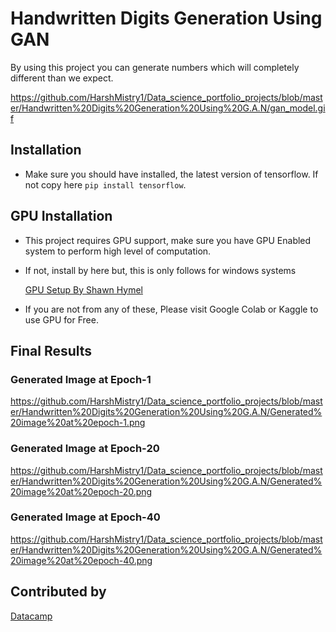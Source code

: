 
# Handwritten Digits Generation Using GAN

By using this project you can generate numbers which will completely different than we expect.  

https://github.com/HarshMistry1/Data_science_portfolio_projects/blob/master/Handwritten%20Digits%20Generation%20Using%20G.A.N/gan_model.gif


## Installation

- Make sure you should have installed, the latest version of tensorflow. If not copy here `pip install tensorflow`.
    
## GPU Installation

- This project requires GPU support, make sure you have GPU Enabled system to perform high level of computation.

- If not, install by here but, this is only follows for windows systems 
         
    [GPU Setup By Shawn Hymel](https://shawnhymel.com/1961/how-to-install-tensorflow-with-gpu-support-on-windows/)

- If you are not from any of these, Please visit Google Colab or Kaggle to use GPU for Free.
## Final Results

### Generated Image at Epoch-1
https://github.com/HarshMistry1/Data_science_portfolio_projects/blob/master/Handwritten%20Digits%20Generation%20Using%20G.A.N/Generated%20image%20at%20epoch-1.png

### Generated Image at Epoch-20
https://github.com/HarshMistry1/Data_science_portfolio_projects/blob/master/Handwritten%20Digits%20Generation%20Using%20G.A.N/Generated%20image%20at%20epoch-20.png

### Generated Image at Epoch-40
https://github.com/HarshMistry1/Data_science_portfolio_projects/blob/master/Handwritten%20Digits%20Generation%20Using%20G.A.N/Generated%20image%20at%20epoch-40.png

## Contributed by

[Datacamp](https://www.datacamp.com/)
